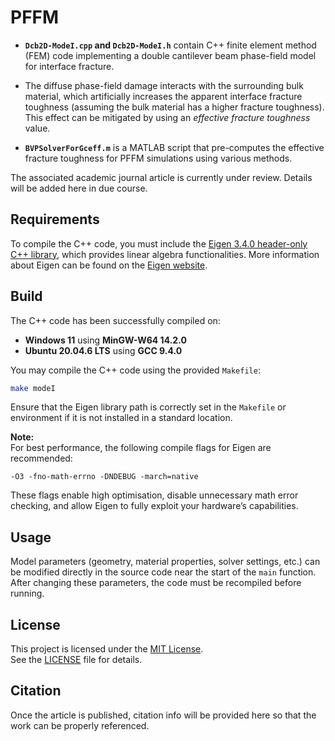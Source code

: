 # PFFM

- **`Dcb2D-ModeI.cpp` and `Dcb2D-ModeI.h`** contain C++ finite element method (FEM) code implementing a double cantilever beam phase-field model for interface fracture.

- The diffuse phase-field damage interacts with the surrounding bulk material, which artificially increases the apparent interface fracture toughness (assuming the bulk material has a higher fracture toughness). This effect can be mitigated by using an *effective fracture toughness* value. 

- **`BVPSolverForGceff.m`** is a MATLAB script that pre-computes the effective fracture toughness for PFFM simulations using various methods.

The associated academic journal article is currently under review. Details will be added here in due course.


## Requirements

To compile the C++ code, you must include the [Eigen 3.4.0 header-only C++ library](https://gitlab.com/libeigen/eigen/-/releases/3.4.0), which provides linear algebra functionalities.
More information about Eigen can be found on the [Eigen website](https://eigen.tuxfamily.org/index.php?title=Main_Page).

## Build

The C++ code has been successfully compiled on:
- **Windows 11** using **MinGW-W64 14.2.0**
- **Ubuntu 20.04.6 LTS** using **GCC 9.4.0**

You may compile the C++ code using the provided `Makefile`:

```bash
make modeI
```
Ensure that the Eigen library path is correctly set in the `Makefile` or environment if it is not installed in a standard location.

**Note:**  
For best performance, the following compile flags for Eigen are recommended:  
```
-O3 -fno-math-errno -DNDEBUG -march=native
```
These flags enable high optimisation, disable unnecessary math error checking, and allow Eigen to fully exploit your hardware’s capabilities.

## Usage

Model parameters (geometry, material properties, solver settings, etc.) can be modified directly in the source code near the start of the `main` function. After changing these parameters, the code must be recompiled before running.

## License

This project is licensed under the [MIT License](./LICENSE).  
See the [LICENSE](./LICENSE) file for details.

## Citation

Once the article is published, citation info will be provided here so that the work can be properly referenced.
